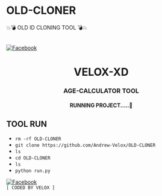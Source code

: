 # OLD-CLONER
💥💣 OLD ID CLONING TOOL 💣💥

<b></b><br> [![Facebook](https://img.shields.io/badge/Facebook-VELOX-blue?style=flat-square&logo=facebook)](https://www.facebook.com/V3L0X.ME)<br>


<h1 align="center"> VELOX-XD </h1>


<h3 align="center">  AGE-CALCULATOR TOOL  </h3>

<h4 align="center">  RUNNING PROJECT.....🚩 </h4>


## <b> TOOL RUN </b>
- `rm -rf OLD-CLONER`
- `git clone https://github.com/Andrew-Velox/OLD-CLONER`
- `ls`
- `cd OLD-CLONER`
- `ls`
- `python run.py`




[![Facebook](https://img.shields.io/badge/Facebook-VELOX-blue?style=flat-square&logo=facebook)](https://www.facebook.com/V3L0X.ME)</br>
 ` [ CODED BY VELOX ] `
